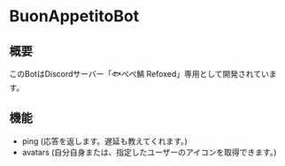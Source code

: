 # BuonAppetitoBot

## 概要
このBotはDiscordサーバー「🐟️ぺぺ鯖 Refoxed」専用として開発されています。

## 機能
- ping (応答を返します。遅延も教えてくれます。)
- avatars (自分自身または、指定したユーザーのアイコンを取得できます。)
